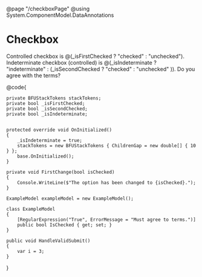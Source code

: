 ﻿@page "/checkboxPage"
@using System.ComponentModel.DataAnnotations

<h1>Checkbox</h1>

<Demo Header="Basic Checkboxes" Key="0" MetadataPath="CheckboxPage">
    <BFUStack Tokens=stackTokens>
        <BFUCheckbox Label="Unchecked checkbox (uncontrolled)" CheckedChanged=FirstChange />
        <BFUCheckbox Label="Checked checkbox (uncontrolled)" DefaultChecked="true" CheckedChanged=FirstChange />
        <BFUCheckbox Label="Disabled checkbox" Disabled="true" />
        <BFUCheckbox Label="Disabled checked checkbox" Disabled="true" DefaultChecked="true" />
    </BFUStack>
</Demo>

<Demo Header="Other Implementation Examples" Key="1" MetadataPath="CheckboxPage">
    <BFUStack Tokens=stackTokens>
        <BFULabel>Controlled checkbox is @(_isFirstChecked ? "checked" : "unchecked").</BFULabel>
        <BFUCheckbox Label="Controlled checkbox" @bind-Checked=@_isFirstChecked />
        <BFUCheckbox Label='Checkbox rendered with boxSide "end"' BoxSide="BoxSide.End" />
    </BFUStack>
</Demo>

<Demo Header="Indeterminate Checkboxes" Key="2" MetadataPath="CheckboxPage">
    <BFUStack Tokens=stackTokens>
        <BFULabel>Indeterminate checkbox (controlled) is @(_isIndeterminate ? "indeterminate" : (_isSecondChecked ? "checked" : "unchecked" )).</BFULabel>
        <BFUCheckbox Label="Indeterminate checkbox (uncontrolled)" DefaultIndeterminate="true" />
        <BFUCheckbox Label="Indeterminate checkbox which defaults to true when clicked (uncontrolled)" DefaultIndeterminate="true" DefaultChecked="true" />
        <BFUCheckbox Label="Disabled indeterminate checkbox" Disabled="true" DefaultIndeterminate="true" />
        <BFUCheckbox Label="Indeterminate checkbox (controlled)" @bind-Indeterminate=@_isIndeterminate @bind-Checked=@_isSecondChecked />
    </BFUStack>
</Demo>

<Demo Header="Blazor Forms Validation Example" Key="3" MetadataPath="CheckboxPage">
    <BFUStack Tokens=stackTokens>
        <EditForm Model="exampleModel" OnValidSubmit=@HandleValidSubmit>
            <DataAnnotationsValidator />
            <BFUValidationSummary />
            <BFULabel>Do you agree with the terms?</BFULabel>
            <BFUCheckbox Label="I agree with the terms!" @bind-Checked=@(exampleModel.IsChecked)/>
            <BFUSubmitButton Text="Submit" />
        </EditForm>
    </BFUStack>
</Demo>

@code{

    private BFUStackTokens stackTokens;
    private bool _isFirstChecked;
    private bool _isSecondChecked;
    private bool _isIndeterminate;


    protected override void OnInitialized()
    {
        _isIndeterminate = true;
        stackTokens = new BFUStackTokens { ChildrenGap = new double[] { 10 } };
        base.OnInitialized();
    }

    private void FirstChange(bool isChecked)
    {
        Console.WriteLine($"The option has been changed to {isChecked}.");
    }

    ExampleModel exampleModel = new ExampleModel();

    class ExampleModel
    {
        [RegularExpression("True", ErrorMessage = "Must agree to terms.")]
        public bool IsChecked { get; set; }
    }

    public void HandleValidSubmit()
    {
        var i = 3;
    }

}
